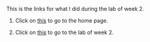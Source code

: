 This is the links for what I did during the lab of week 2.

1. Click on [this](https://advaithravishankar.github.io/cse15l-lab-reports/home.html) to go to the home page.

2. Click on [this](https://advaithravishankar.github.io/cse15l-lab-reports/lab-report-1-week-2.html) to go to the lab of week 2.
